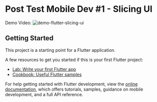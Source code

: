 # Post Test Mobile Dev #1 - Slicing UI

Demo Video:
![demo-flutter-slicing-ui](https://github.com/dhilasdrh/btj-academy-fe-flutter-slicing/assets/49943758/b6a29368-a014-4f0e-9bb2-1f9d61309bef)

## Getting Started

This project is a starting point for a Flutter application.

A few resources to get you started if this is your first Flutter project:

- [Lab: Write your first Flutter app](https://docs.flutter.dev/get-started/codelab)
- [Cookbook: Useful Flutter samples](https://docs.flutter.dev/cookbook)

For help getting started with Flutter development, view the
[online documentation](https://docs.flutter.dev/), which offers tutorials,
samples, guidance on mobile development, and a full API reference.
